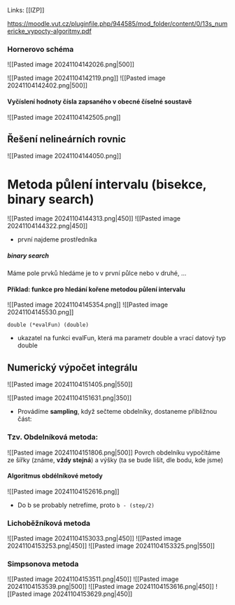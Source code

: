 Links: [[IZP]]

https://moodle.vut.cz/pluginfile.php/944585/mod_folder/content/0/13s_numericke_vypocty-algoritmy.pdf
### Hornerovo schéma
![[Pasted image 20241104142026.png|500]]

![[Pasted image 20241104142119.png]]
![[Pasted image 20241104142402.png|500]]

#### Vyčíslení hodnoty čísla zapsaného v obecné číselné soustavě
![[Pasted image 20241104142505.png]]

## Řešení nelineárních rovnic
![[Pasted image 20241104144050.png]]


# Metoda půlení intervalu (bisekce, binary search)
![[Pasted image 20241104144313.png|450]]
![[Pasted image 20241104144322.png|450]]
- první najdeme prostředníka

##### binary search
Máme pole prvků
hledáme je to v první půlce nebo v druhé, ...

#### Příklad: funkce pro hledání kořene metodou půlení intervalu
![[Pasted image 20241104145354.png]]
![[Pasted image 20241104145530.png]]

`double (*evalFun) (double)`
- ukazatel na funkci  evalFun, která ma parametr double a vrací datový typ double

## Numerický výpočet integrálu
![[Pasted image 20241104151405.png|550]]

![[Pasted image 20241104151631.png|350]]
- Provádíme **sampling**, když sečteme obdelníky, dostaneme přibližnou část:

### Tzv. Obdelníková metoda:
![[Pasted image 20241104151806.png|500]]
Povrch obdelníku vypočítáme ze šířky (známe, **vždy stejná**) a výšky (ta se bude lišit, dle bodu, kde jsme)

#### Algoritmus obdélníkové metody
![[Pasted image 20241104152616.png]]

- Do b se probably netrefíme, proto `b - (step/2)`

### Lichoběžníková metoda
![[Pasted image 20241104153033.png|450]]
![[Pasted image 20241104153253.png|450]]
![[Pasted image 20241104153325.png|550]]

### Simpsonova metoda
![[Pasted image 20241104153511.png|450]]
![[Pasted image 20241104153539.png|500]]
![[Pasted image 20241104153616.png|450]]
![[Pasted image 20241104153629.png|450]]

